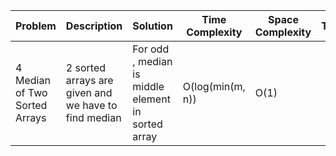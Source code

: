 Problem | Description | Solution | Time Complexity | Space Complexity | Takeaways | Tags
--- | --- | --- | --- |---  | --- | ---
4 Median of Two Sorted Arrays |  2 sorted arrays are given and we have to find median | For odd , median is middle element in sorted array| O(log(min(m, n))  |  O(1) | | Binary Search
  
